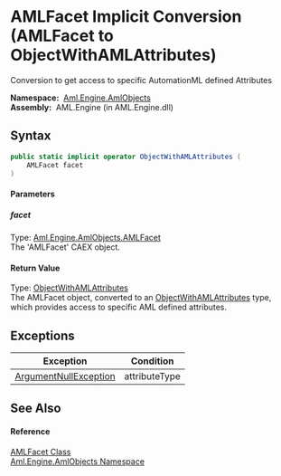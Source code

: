 AMLFacet Implicit Conversion (AMLFacet to ObjectWithAMLAttributes)
==================================================================
Conversion to get access to specific AutomationML defined Attributes

  **Namespace:**  [Aml.Engine.AmlObjects][1]  
  **Assembly:**  AML.Engine (in AML.Engine.dll)

Syntax
------

```csharp
public static implicit operator ObjectWithAMLAttributes (
	AMLFacet facet
)
```

#### Parameters

##### *facet*
Type: [Aml.Engine.AmlObjects.AMLFacet][2]  
The 'AMLFacet' CAEX object.

#### Return Value
Type: [ObjectWithAMLAttributes][3]  
 The AMLFacet object, converted to an [ObjectWithAMLAttributes][3] type, which provides access to specific AML defined attributes. 

Exceptions
----------

Exception                  | Condition     
-------------------------- | ------------- 
[ArgumentNullException][4] | attributeType 


See Also
--------

#### Reference
[AMLFacet Class][2]  
[Aml.Engine.AmlObjects Namespace][1]  

[1]: ../README.md
[2]: README.md
[3]: ../ObjectWithAMLAttributes/README.md
[4]: https://docs.microsoft.com/dotnet/api/system.argumentnullexception
[5]: https://www.automationml.org
[6]: ../../icons/logoShade.png